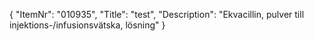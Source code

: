 {
  "ItemNr": "010935",
  "Title": "test",
  "Description": "Ekvacillin, pulver till injektions-/infusionsvätska, lösning"
}